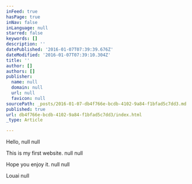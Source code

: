 ```yaml
---
inFeed: true
hasPage: true
inNav: false
inLanguage: null
starred: false
keywords: []
description: ''
datePublished: '2016-01-07T07:39:39.676Z'
dateModified: '2016-01-07T07:39:10.304Z'
title: ''
author: []
authors: []
publisher:
  name: null
  domain: null
  url: null
  favicon: null
sourcePath: _posts/2016-01-07-db4f766e-bcdb-4102-9a84-f1bfad5c7dd3.md
published: true
url: db4f766e-bcdb-4102-9a84-f1bfad5c7dd3/index.html
_type: Article

---
```

Hello,
null
null

This is my first website.
null
null

Hope you enjoy it.
null
null

Louai
null